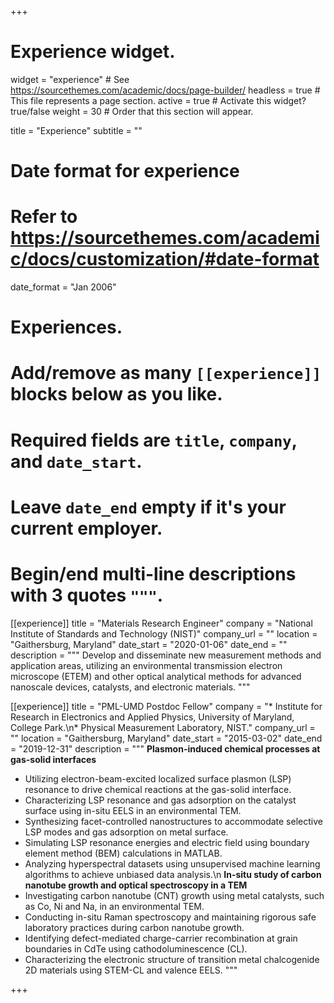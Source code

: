 +++
# Experience widget.
widget = "experience"  # See https://sourcethemes.com/academic/docs/page-builder/
headless = true  # This file represents a page section.
active = true  # Activate this widget? true/false
weight = 30  # Order that this section will appear.

title = "Experience"
subtitle = ""

# Date format for experience
#   Refer to https://sourcethemes.com/academic/docs/customization/#date-format
date_format = "Jan 2006"

# Experiences.
#   Add/remove as many `[[experience]]` blocks below as you like.
#   Required fields are `title`, `company`, and `date_start`.
#   Leave `date_end` empty if it's your current employer.
#   Begin/end multi-line descriptions with 3 quotes `"""`.
[[experience]]
  title = "Materials Research Engineer"
  company = "National Institute of Standards and Technology (NIST)"
  company_url = ""
  location = "Gaithersburg, Maryland"
  date_start = "2020-01-06"
  date_end = ""
  description = """
  Develop and disseminate new measurement methods and application areas, utilizing an environmental transmission electron microscope (ETEM) and other optical analytical methods for advanced nanoscale devices, catalysts, and electronic materials.
  """

[[experience]]
  title = "PML-UMD Postdoc Fellow"
  company = "* Institute for Research in Electronics and Applied Physics, University of Maryland, College Park.\n* Physical Measurement Laboratory, NIST."
  company_url = ""
  location = "Gaithersburg, Maryland"
  date_start = "2015-03-02"
  date_end = "2019-12-31"
  description = """
  **Plasmon-induced chemical processes at gas-solid interfaces**
  * Utilizing electron-beam-excited localized surface plasmon (LSP) resonance to drive chemical reactions at the gas-solid interface.
  * Characterizing LSP resonance and gas adsorption on the catalyst surface using in-situ EELS in an environmental TEM.
  * Synthesizing facet-controlled nanostructures to accommodate selective LSP modes and gas adsorption on metal surface.
  * Simulating LSP resonance energies and electric field using boundary element method (BEM) calculations in MATLAB.
  * Analyzing hyperspectral datasets using unsupervised machine learning algorithms to achieve unbiased data analysis.\n
  **In-situ study of carbon nanotube growth and optical spectroscopy in a TEM**
  * Investigating carbon nanotube (CNT) growth using metal catalysts, such as Co, Ni and Na, in an environmental TEM.
  * Conducting in-situ Raman spectroscopy and maintaining rigorous safe laboratory practices during carbon nanotube growth.
  * Identifying defect-mediated charge-carrier recombination at grain boundaries in CdTe using cathodoluminescence (CL).
  * Characterizing the electronic structure of transition metal chalcogenide 2D materials using STEM-CL and valence EELS.
  """

+++
